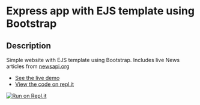 # Express app with EJS template using Bootstrap

## Description
Simple website with EJS template using Bootstrap. Includes live News articles from [newsapi.org](newsapi.org/?target=_blank)

+ [See the live demo](https://express-ejs-template-bootstrap-2020-03-09--rjlevy.repl.co/?target=_blank)
+ [View the code on repl.it](https://repl.it/@rjlevy/Express-basic-movie-search-with-Handlebars)

[![Run on Repl.it](https://repl.it/badge/github/rolandjlevy/Express-basic-movie-search-with-handlebars)](https://repl.it/github/rolandjlevy/Express-basic-movie-search-with-handlebars)
